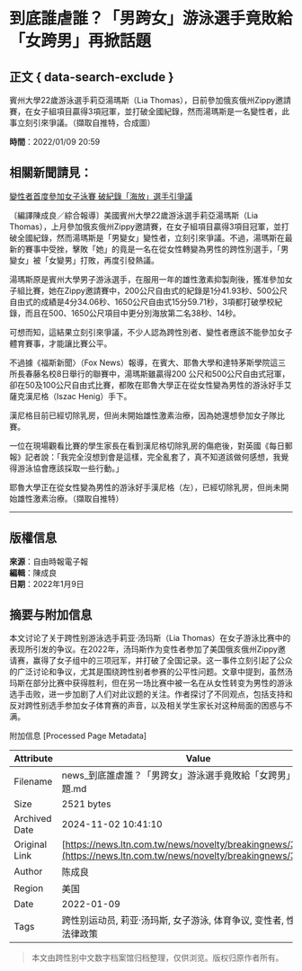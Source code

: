# 到底誰虐誰？「男跨女」游泳選手竟敗給「女跨男」再掀話題

## 正文 { data-search-exclude }


賓州大學22歲游泳選手莉亞湯瑪斯（Lia Thomas），日前參加俄亥俄州Zippy邀請賽，在女子組項目贏得3項冠軍，並打破全國紀錄，然而湯瑪斯是一名變性者，此事立刻引來爭議。（擷取自推特，合成圖）

**時間**：2022/01/09 20:59

## 相關新聞請見：

[變性者首度參加女子泳賽 破紀錄「海放」選手引爭議](http://news.ltn.com.tw/news/world/breakingnews/3762393)

〔編譯陳成良／綜合報導〕美國賓州大學22歲游泳選手莉亞湯瑪斯（Lia Thomas），上月參加俄亥俄州Zippy邀請賽，在女子組項目贏得3項目冠軍，並打破全國紀錄，然而湯瑪斯是「男變女」變性者，立刻引來爭議。不過，湯瑪斯在最新的賽事中受挫，擊敗「她」的竟是一名在從女性轉變為男性的跨性別選手，「男變女」被「女變男」打敗，再度引發熱議。

湯瑪斯原是賓州大學男子游泳選手，在服用一年的雄性激素抑製劑後，獲准參加女子組比賽，她在Zippy邀請賽中，200公尺自由式的紀錄是1分41.93秒、500公尺自由式的成績是4分34.06秒、1650公尺自由式15分59.71秒，3項都打破學校紀錄，而且在500、1650公尺項目中更分別海放第二名38秒、14秒。

可想而知，這結果立刻引來爭議，不少人認為跨性別者、變性者應該不能參加女子體育賽事，才能讓比賽公平。

不過據《福斯新聞〉（Fox News）報導，在賓大、耶魯大學和達特茅斯學院這三所長春藤名校8日舉行的聯賽中，湯瑪斯雖贏得200 公尺和500公尺自由式冠軍，卻在50及100公尺自由式比賽，都敗在耶魯大學正在從女性變為男性的游泳好手艾薩克漢尼格（Iszac Henig）手下。

漢尼格目前已經切除乳房，但尚未開始雄性激素治療，因為她還想參加女子隊比賽。

一位在現場觀看比賽的學生家長在看到漢尼格切除乳房的傷疤後，對英國《每日郵報》記者說：「我完全沒想到會是這樣，完全亂套了，真不知道該做何感想，我覺得游泳協會應該採取一些行動。」

耶魯大學正在從女性變為男性的游泳好手漢尼格（左），已經切除乳房，但尚未開始雄性激素治療。（擷取自推特）

---

## 版權信息

**來源**：自由時報電子報  
**編輯**：陳成良  
**日期**：2022年1月9日

## 摘要与附加信息

<!-- tcd_abstract -->
本文讨论了关于跨性别游泳选手莉亚·汤玛斯（Lia Thomas）在女子游泳比赛中的表现所引发的争议。在2022年，汤玛斯作为变性者参加了美国俄亥俄州Zippy邀请赛，赢得了女子组中的三项冠军，并打破了全国记录。这一事件立刻引起了公众的广泛讨论和争议，尤其是围绕跨性别者参赛的公平性问题。文章中提到，虽然汤玛斯在部分比赛中获得胜利，但在另一场比赛中被一名在从女性转变为男性的游泳选手击败，进一步加剧了人们对此议题的关注。作者探讨了不同观点，包括支持和反对跨性别选手参加女子体育赛的声音，以及相关学生家长对这种局面的困惑与不满。
<!-- tcd_abstract_end -->

附加信息 [Processed Page Metadata]

| Attribute       | Value                                  |
|-----------------|----------------------------------------|
| Filename        | news_到底誰虐誰？「男跨女」游泳選手竟敗給「女跨男」再掀話題.md                             |
| Size            | 2521 bytes                           |
| Archived Date   | 2024-11-02 10:41:10                             |
| Original Link   | [https://news.ltn.com.tw/news/novelty/breakingnews/3795461](https://news.ltn.com.tw/news/novelty/breakingnews/3795461)                       |
| Author          | 陈成良                               |
| Region          | 美国                               |
| Date            | 2022-01-09                                 |
| Tags            | 跨性别运动员, 莉亚·汤玛斯, 女子游泳, 体育争议, 变性者, 性别平等, 法律政策                                 |
>
> 本文由跨性别中文数字档案馆归档整理，仅供浏览。版权归原作者所有。
>